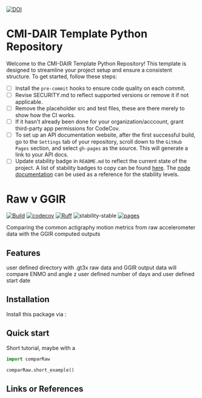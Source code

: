 [![DOI](https://zenodo.org/badge/657341621.svg)](https://zenodo.org/doi/10.5281/zenodo.10383685)

# CMI-DAIR Template Python Repository

Welcome to the CMI-DAIR Template Python Repository! This template is designed to streamline your project setup and ensure a consistent structure. To get started, follow these steps:




- [ ] Install the `pre-commit` hooks to ensure code quality on each commit.
- [ ] Revise SECURITY.md to reflect supported versions or remove it if not applicable.
- [ ] Remove the placeholder src and test files, these are there merely to show how the CI works.
- [ ] If it hasn't already been done for your organization/acccount, grant third-party app permissions for CodeCov.
- [ ] To set up an API documentation website, after the first successful build, go to the `Settings` tab of your repository, scroll down to the `GitHub Pages` section, and select `gh-pages` as the source. This will generate a link to your API docs.
- [ ] Update stability badge in `README.md` to reflect the current state of the project. A list of stability badges to copy can be found [here](https://github.com/orangemug/stability-badges). The [node documentation](https://nodejs.org/docs/latest-v20.x/api/documentation.html#documentation_stability_index) can be used as a reference for the stability levels.

# Raw v GGIR

[![Build](https://github.com/cmi-dair/RawvGGIR/actions/workflows/test.yaml/badge.svg?branch=main)](https://github.com/cmi-dair/RawvGGIR/actions/workflows/test.yaml?query=branch%3Amain)
[![codecov](https://codecov.io/gh/cmi-dair/RawvGGIR/branch/main/graph/badge.svg?token=22HWWFWPW5)](https://codecov.io/gh/cmi-dair/RawvGGIR)
[![Ruff](https://img.shields.io/endpoint?url=https://raw.githubusercontent.com/astral-sh/ruff/main/assets/badge/v2.json)](https://github.com/astral-sh/ruff)
![stability-stable](https://img.shields.io/badge/stability-stable-green.svg)
[![pages](https://img.shields.io/badge/api-docs-blue)](https://cmi-dair.github.io/RawvGGIR)

Comparing the common actigraphy motion metrics from raw accelerometer data with the GGIR computed outputs

## Features

user defined directory with .gt3x raw data and GGIR output data
will compare ENMO and angle z user defined number of days and user defined start date

## Installation

Install this package via :



## Quick start

Short tutorial, maybe with a

```Python
import comparRaw

comparRaw.short_example()
```

## Links or References


